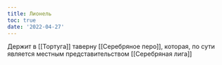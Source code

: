 ```yaml
---
title: Лионель
toc: true
date: '2022-04-27'
---
```


Держит в [[Тортуга]] таверну [[Серебряное перо]], которая, по сути является местным представительством [[Серебряная лига]]